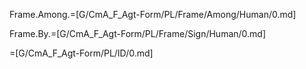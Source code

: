 Frame.Among.=[G/CmA_F_Agt-Form/PL/Frame/Among/Human/0.md]

Frame.By.=[G/CmA_F_Agt-Form/PL/Frame/Sign/Human/0.md]

=[G/CmA_F_Agt-Form/PL/ID/0.md]